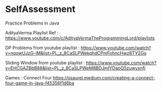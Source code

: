 # SelfAssessment
Practice Problems in Java

AdityaVerma Playlist Ref : https://www.youtube.com/c/AdityaVermaTheProgrammingLord/playlists
  
DP Problems from youtube playlist : https://www.youtube.com/watch?v=nqowUJzG-iM&list=PL_z_8CaSLPWekqhdCPmFohncHwz8TY2Go
 
Sliding Window from youtube playlist : https://www.youtube.com/watch?v=EHCGAZBbB88&list=PL_z_8CaSLPWeM8BDJmIYDaoQ5zuwyxnfj

Games : Connect Four https://ssaurel.medium.com/creating-a-connect-four-game-in-java-f45356f1d6ba

